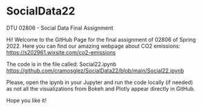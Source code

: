 # SocialData22
DTU 02806 - Social Data Final Assignment

Hi!
Welcome to the GitHub Page for the final assignment of 02806 of Spring 2022.
Here you can find our amazing webpage about CO2 emissions: https://s202961.wixsite.com/co2-emissions

The code is in the file called: Social22.ipynb https://github.com/cramosglez/SocialData22/blob/main/Social22.ipynb

Please, open the ipynb in your Jupyter and run the code locally (if needed) as not all the visualizations from Bokeh and Plotly appear directly in GitHub.



Hope you like it!
